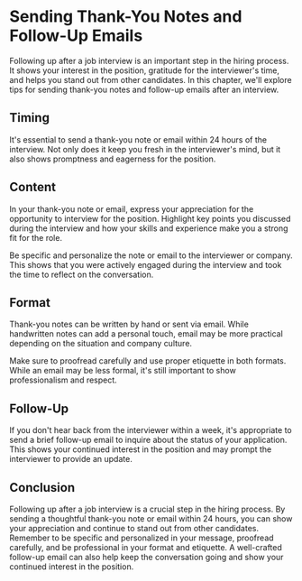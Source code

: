 Sending Thank-You Notes and Follow-Up Emails
=========================================================================================

Following up after a job interview is an important step in the hiring process. It shows your interest in the position, gratitude for the interviewer's time, and helps you stand out from other candidates. In this chapter, we'll explore tips for sending thank-you notes and follow-up emails after an interview.

Timing
------

It's essential to send a thank-you note or email within 24 hours of the interview. Not only does it keep you fresh in the interviewer's mind, but it also shows promptness and eagerness for the position.

Content
-------

In your thank-you note or email, express your appreciation for the opportunity to interview for the position. Highlight key points you discussed during the interview and how your skills and experience make you a strong fit for the role.

Be specific and personalize the note or email to the interviewer or company. This shows that you were actively engaged during the interview and took the time to reflect on the conversation.

Format
------

Thank-you notes can be written by hand or sent via email. While handwritten notes can add a personal touch, email may be more practical depending on the situation and company culture.

Make sure to proofread carefully and use proper etiquette in both formats. While an email may be less formal, it's still important to show professionalism and respect.

Follow-Up
---------

If you don't hear back from the interviewer within a week, it's appropriate to send a brief follow-up email to inquire about the status of your application. This shows your continued interest in the position and may prompt the interviewer to provide an update.

Conclusion
----------

Following up after a job interview is a crucial step in the hiring process. By sending a thoughtful thank-you note or email within 24 hours, you can show your appreciation and continue to stand out from other candidates. Remember to be specific and personalized in your message, proofread carefully, and be professional in your format and etiquette. A well-crafted follow-up email can also help keep the conversation going and show your continued interest in the position.
